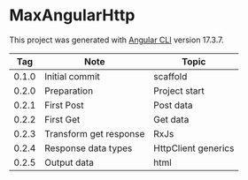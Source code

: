 # MaxAngularHttp

This project was generated with [Angular CLI](https://github.com/angular/angular-cli) version 17.3.7.

| Tag   | Note                   | Topic               |
| ----- | ---------------------- | ------------------- |
| 0.1.0 | Initial commit         | scaffold            |
| 0.2.0 | Preparation            | Project start       |
| 0.2.1 | First Post             | Post data           |
| 0.2.2 | First Get              | Get data            |
| 0.2.3 | Transform get response | RxJs                |
| 0.2.4 | Response data types    | HttpClient generics |
| 0.2.5 | Output data            | html                |